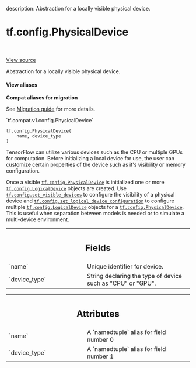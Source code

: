 description: Abstraction for a locally visible physical device.

<div itemscope itemtype="http://developers.google.com/ReferenceObject">
<meta itemprop="name" content="tf.config.PhysicalDevice" />
<meta itemprop="path" content="Stable" />
<meta itemprop="property" content="__new__"/>
</div>

# tf.config.PhysicalDevice

<!-- Insert buttons and diff -->

<table class="tfo-notebook-buttons tfo-api nocontent" align="left">

</table>

<a target="_blank" class="external" href="/code/stable/tensorflow/python/eager/context.py">View source</a>



Abstraction for a locally visible physical device.

<section class="expandable">
  <h4 class="showalways">View aliases</h4>
  <p>
<b>Compat aliases for migration</b>
<p>See
<a href="https://www.tensorflow.org/guide/migrate">Migration guide</a> for
more details.</p>
<p>`tf.compat.v1.config.PhysicalDevice`</p>
</p>
</section>

<pre class="devsite-click-to-copy prettyprint lang-py tfo-signature-link">
<code>tf.config.PhysicalDevice(
    name, device_type
)
</code></pre>



<!-- Placeholder for "Used in" -->

TensorFlow can utilize various devices such as the CPU or multiple GPUs
for computation. Before initializing a local device for use, the user can
customize certain properties of the device such as it's visibility or memory
configuration.

Once a visible <a href="../../tf/config/PhysicalDevice.md"><code>tf.config.PhysicalDevice</code></a> is initialized one or more
<a href="../../tf/config/LogicalDevice.md"><code>tf.config.LogicalDevice</code></a> objects are created. Use
<a href="../../tf/config/set_visible_devices.md"><code>tf.config.set_visible_devices</code></a> to configure the visibility of a physical
device and <a href="../../tf/config/set_logical_device_configuration.md"><code>tf.config.set_logical_device_configuration</code></a> to configure multiple
<a href="../../tf/config/LogicalDevice.md"><code>tf.config.LogicalDevice</code></a> objects for a <a href="../../tf/config/PhysicalDevice.md"><code>tf.config.PhysicalDevice</code></a>. This is
useful when separation between models is needed or to simulate a multi-device
environment.

<!-- Tabular view -->
 <table class="responsive fixed orange">
<colgroup><col width="214px"><col></colgroup>
<tr><th colspan="2"><h2 class="add-link">Fields</h2></th></tr>

<tr>
<td>
`name`<a id="name"></a>
</td>
<td>
Unique identifier for device.
</td>
</tr><tr>
<td>
`device_type`<a id="device_type"></a>
</td>
<td>
String declaring the type of device such as "CPU" or "GPU".
</td>
</tr>
</table>





<!-- Tabular view -->
 <table class="responsive fixed orange">
<colgroup><col width="214px"><col></colgroup>
<tr><th colspan="2"><h2 class="add-link">Attributes</h2></th></tr>

<tr>
<td>
`name`<a id="name"></a>
</td>
<td>
A `namedtuple` alias for field number 0
</td>
</tr><tr>
<td>
`device_type`<a id="device_type"></a>
</td>
<td>
A `namedtuple` alias for field number 1
</td>
</tr>
</table>



